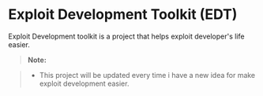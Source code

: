 Exploit Development Toolkit (EDT)
===================

Exploit Development toolkit is a project that helps exploit developer's life easier.
> **Note:**

> - This project will be updated every time i have a new idea for make exploit development easier.
